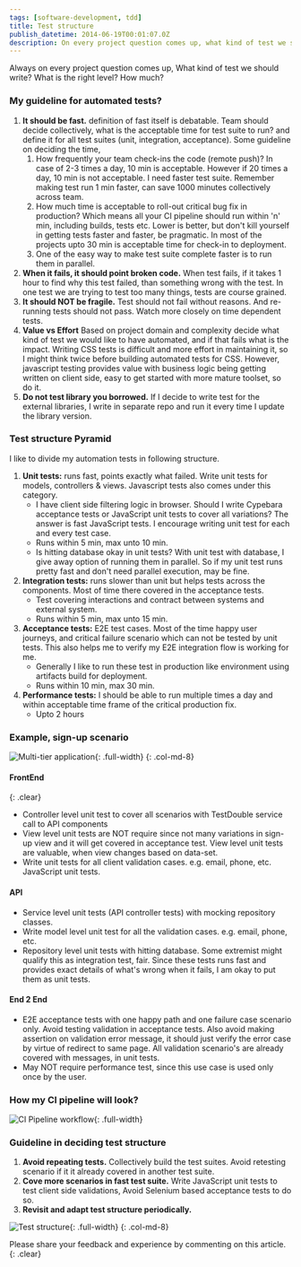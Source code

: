 ```yaml
---
tags: [software-development, tdd]
title: Test structure
publish_datetime: 2014-06-19T00:01:07.0Z
description: On every project question comes up, what kind of test we should write? what is the right level? how much? 
---
```


Always on every project question comes up, What kind of test we should write? What is the right level? How much? 

### My guideline for automated tests?

1. **It should be fast.** definition of fast itself is debatable. Team should decide collectively, what is the acceptable time for test suite to run? and define it for all test suites (unit, integration, acceptance). Some guideline on deciding the time,  
    1. How frequently your team check-ins the code (remote push)? In case of 2-3 times a day, 10 min is acceptable. However if 20 times a day, 10 min is not acceptable. I need faster test suite. Remember making test run 1 min faster, can save 1000 minutes collectively across team. 
    2. How much time is acceptable to roll-out critical bug fix in production? Which means all your CI pipeline should run within 'n' min, including builds, tests etc. Lower is better, but don't kill yourself in getting tests faster and faster, be pragmatic. In most of the projects upto 30 min is acceptable time for check-in to deployment.
    3. One of the easy way to make test suite complete faster is to run them in parallel. 
2. **When it fails, it should point broken code.** When test fails, if it takes 1 hour to find why this test failed, than something wrong with the test. In one test we are trying to test too many things, tests are course grained.  
3. **It should NOT be fragile.** Test should not fail without reasons. And re-running tests should not pass. Watch more closely on time dependent tests. 
4. **Value vs Effort** Based on project domain and complexity decide what kind of test we would like to have automated, and if that fails what is the impact. Writing CSS tests is difficult and more effort in maintaining it, so I might think twice before building automated tests for CSS. However, javascript testing provides value with business logic being getting written on client side, easy to get started with more mature toolset, so do it.  
5. **Do not test library you borrowed.** If I decide to write test for the external libraries, I write in separate repo and run it every time I update the library version.  


### Test structure Pyramid
I like to divide my automation tests in following structure.

1. **Unit tests:** runs fast, points exactly what failed. Write unit tests for models, controllers & views. Javascript tests also comes under this category.  
    - I have client side filtering logic in browser. Should I write Cypebara acceptance tests or JavaScript unit tests to cover all variations? The answer is fast JavaScript tests. I encourage writing unit test for each and every test case.
    - Runs within 5 min, max unto 10 min.
    - Is hitting database okay in unit tests? With unit test with database, I give away option of running them in parallel. So if my unit test runs pretty fast and don't need parallel execution, may be fine.
2. **Integration tests:** runs slower than unit but helps tests across the components. Most of time there covered in the acceptance tests. 
    - Test covering interactions and contract between systems and external system. 
    - Runs within 5 min, max unto 15 min.
3. **Acceptance tests:** E2E test cases. Most of the time happy user journeys, and critical failure scenario which can not be tested by unit tests. This also helps me to verify my E2E integration flow is working for me. 
    - Generally I like to run these test in production like environment using artifacts build for deployment.
    - Runs within 10 min, max 30 min.
4. **Performance tests:** I should be able to run multiple times a day and within acceptable time frame of the critical production fix. 
    - Upto 2 hours
   
### Example, sign-up scenario

![Multi-tier application](/assets/sunitblog/posts/images/test-structure/multi-tier-app.svg){: .full-width}
{: .col-md-8}

#### FrontEnd   
{: .clear}

- Controller level unit test to cover all scenarios with TestDouble service call to API components
- View level unit tests are NOT require since not many variations in sign-up view and it will get covered in acceptance test. View level unit tests are valuable, when view changes based on data-set.
- Write unit tests for all client validation cases. e.g. email, phone, etc. JavaScript unit tests.

#### API
- Service level unit tests (API controller tests) with mocking repository classes.
- Write model level unit test for all the validation cases. e.g. email, phone, etc. 
- Repository level unit tests with hitting database. Some extremist might qualify this as integration test, fair. Since these tests runs fast and provides exact details of what's wrong when it fails, I am okay to put them as unit tests.

#### End 2 End
- E2E acceptance tests with one happy path and one failure case scenario only. Avoid testing validation in acceptance tests. Also avoid making assertion on validation error message, it should just verify the error case by virtue of redirect to same page. All validation scenario's are already covered with messages, in unit tests.
- May NOT require performance test, since this use case is used only once by the user.

### How my CI pipeline will look?

![CI Pipeline workflow](/assets/sunitblog/posts/images/test-structure/ci-test-workflow.svg){: .full-width}

### Guideline in deciding test structure
    
1. **Avoid repeating tests.** Collectively build the test suites. Avoid retesting scenario if it it already covered in another test suite.
2. **Cove more scenarios in fast test suite.** Write JavaScript unit tests to test client side validations, Avoid Selenium based acceptance tests to do so.
3. **Revisit and adapt test structure periodically.**
   
![Test structure](/assets/sunitblog/posts/images/test-structure/test-structure.svg){: .full-width}
{: .col-md-8}

Please share your feedback and experience by commenting on this article.
{: .clear}




